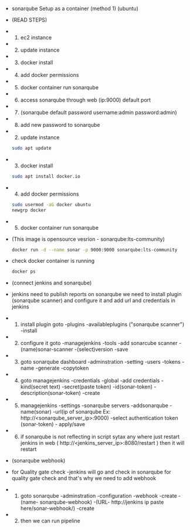 - sonarqube Setup as a container (method 1) (ubuntu)

- (READ STEPS)

- 1) ec2 instance 
- 2) update instance 
- 3) docker install 
- 4) add docker permissions 
- 5) docker container run sonarqube
- 6) access sonarqube through web (ip:9000) default port  
- 7) (sonarqube default password username:admin password:admin)
- 8) add new password to sonarqube

- 2) update instance
   
   ```bash
   sudo apt update

   ```
- 3) docker install

   ```bash
   sudo apt install docker.io

   ```
- 4) add docker permissions

   ```bash
   sudo usermod -aG docker ubuntu
   newgrp docker

   ```
- 5) docker container run sonarqube 
- (This image is opensource vesrion - sonarqube:lts-community)

   ```bash
   docker run -d --name sonar -p 9000:9000 sonarqube:lts-community

   ```
-  check docker container is running 

   ```bash
   docker ps

   ```


- (connect jenkins and sonarqube)
- jenkins need to publish reports on sonarqube we need to install plugin (sonarqube scanner) and configure it and add url and credentials in jenkins 

- 1) install plugin goto -plugins -availableplugins ("sonarqube scanner") -install

- 2) configure it goto -managejenkins -tools -add sonarcube scanner -(name)sonar-scanner -(select)version -save

- 3) goto sonarqube dashboard -adminstration -setting -users -tokens -name -generate -copytoken

- 4) goto managejenkins -credentials -global -add credentials -kind(secret text) -secret(paste token) -id(sonar-token) -description(sonar-token) -create

- 5) managejenkins -settings -sonarqube servers -addsonarqube -name(sonar) -url(ip of sonarqube Ex: http://<sonarqube_server_ip>:9000) -select authentication token (sonar-token) - apply/save

- 6) if sonarqube is not reflecting in script sytax any where just restart jenkins in web ( http://<jenkins_server_ip>:8080/restart ) then it will restart

- (sonarqube webhook)
- for Quality gate check -jenkins will go and check in sonarqube for quality gate check and that's why we need to add webhook
   
- 1) goto sonarqube -adminstration -configuration -webhook -create -(name- sonarqube-webhook) -(URL- http://jenkins ip paste here/sonar-webhook/) -create
- 2) then we can run pipeline

